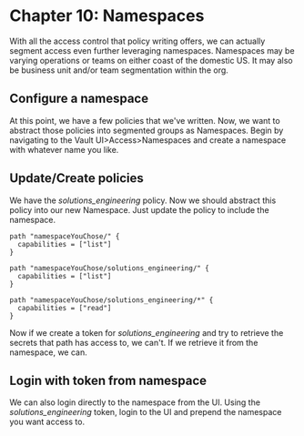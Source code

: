 # Chapter 10: Namespaces
With all the access control that policy writing offers, we can actually segment access even further leveraging namespaces. Namespaces may be varying operations or teams on either coast of the domestic US. It may also be business unit and/or team segmentation within the org.

## Configure a namespace
At this point, we have a few policies that we've written. Now, we want to abstract those policies into segmented groups as Namespaces. Begin by navigating to the Vault UI>Access>Namespaces and create a namespace with whatever name you like.

## Update/Create policies
We have the _solutions_engineering_ policy. Now we should abstract this policy into our new Namespace. Just update the policy to include the namespace.
```
path "namespaceYouChose/" {
  capabilities = ["list"]
}

path "namespaceYouChose/solutions_engineering/" {
  capabilities = ["list"]
}

path "namespaceYouChose/solutions_engineering/*" {
  capabilities = ["read"]
}
```
Now if we create a token for _solutions_engineering_ and try to retrieve the secrets that path has access to, we can't. If we retrieve it from the namespace, we can.

## Login with token from namespace
We can also login directly to the namespace from the UI. Using the _solutions_engineering_ token, login to the UI and prepend the namespace you want access to.
